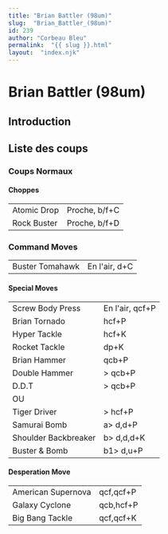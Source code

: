 ```yaml
---
title: "Brian Battler (98um)"
slug:  "Brian_Battler_(98um)"
id: 239
author: "Corbeau Bleu"
permalink:  "{{ slug }}.html"
layout:  "index.njk"
---
```


# Brian Battler (98um)

## Introduction

## Liste des coups

### Coups Normaux

#### Choppes

|             |               |
|-------------|---------------|
| Atomic Drop | Proche, b/f+C |
| Rock Buster | Proche, b/f+D |

### Command Moves

|                 |               |
|-----------------|---------------|
| Buster Tomahawk | En l'air, d+C |

#### Special Moves

|                      |                 |
|----------------------|-----------------|
| Screw Body Press     | En l'air, qcf+P |
| Brian Tornado        | hcf+P           |
| Hyper Tackle         | hcf+K           |
| Rocket Tackle        | dp+K            |
| Brian Hammer         | qcb+P           |
| Double Hammer        | \> qcb+P        |
| D.D.T                | \> qcb+P        |
| OU                   |                 |
| Tiger Driver         | \> hcf+P        |
| Samurai Bomb         | a\> d,d+P       |
| Shoulder Backbreaker | b\> d,d,d+K     |
| Buster & Bomb        | b1\> d,u+P      |

#### Desperation Move

|                    |           |
|--------------------|-----------|
| American Supernova | qcf,qcf+P |
| Galaxy Cyclone     | qcb,hcf+P |
| Big Bang Tackle    | qcf,qcf+K |
